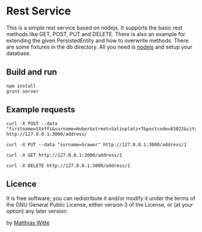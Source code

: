 Rest Service
============

This is a simple rest service based on nodejs. It supports the basic rest methods like GET, POST, PUT and DELETE.
There is also an example for extending the given PersistedEntity and how to overwrite methods.
There are some fixtures in the db directory. All you need is [nodejs](http://nodejs.org/) and setup your database.

Build and run
-------------
	npm install
	grunt server


Example requests
----------------
	curl -X POST --data "firstname=Steffi&surname=Huber&street=Salinplatz+7&postcode=83022&city=Rosenheim&country=Deutschland" http://127.0.0.1:3000/address/

	curl -X PUT --data "surname=Grawer" http://127.0.0.1:3000/address/1

	curl -X GET http://127.0.0.1:3000/address/1

	curl -X DELETE http://127.0.0.1:3000/address/1


Licence
-------
It is free software; you can redistribute it and/or modify it under the terms of the GNU General Public License,
either version 3 of the License, or (at your option) any later version.

by [Matthias Witte](http://www.matthias-witte.net)